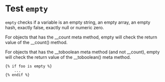 Test `empty`
============

`empty` checks if a variable is an empty string, an empty array, an empty hash, 
exactly false, exactly null or numeric zero.

For objects that has the __count meta method, empty will check the return value of the __count() method.

For objects that has the __toboolean meta method (and not __count), empty will check the return value of the __toboolean() meta method.

```twig
{% if foo is empty %}
    ...
{% endif %}
```